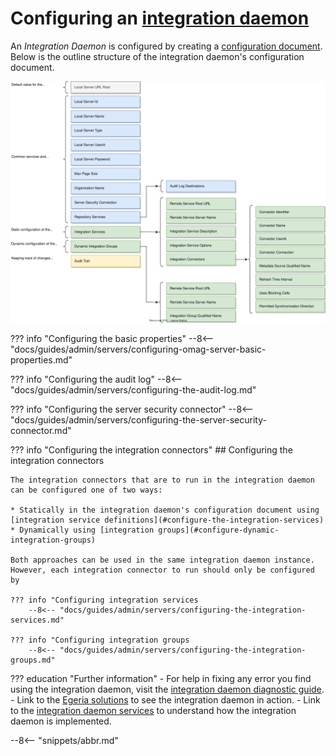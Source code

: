 <!-- SPDX-License-Identifier: CC-BY-4.0 -->
<!-- Copyright Contributors to the Egeria project. -->

# Configuring an [integration daemon](/concepts/integration-daemon)

An *Integration Daemon* is configured by creating a [configuration document](/concepts/configuration-document).  Below is the outline structure of the integration daemon's configuration document.

![Configuration for an integration daemon](integration-daemon-config.svg)

??? info "Configuring the basic properties"
    --8<-- "docs/guides/admin/servers/configuring-omag-server-basic-properties.md"

??? info "Configuring the audit log"
    --8<-- "docs/guides/admin/servers/configuring-the-audit-log.md"

??? info "Configuring the server security connector"
    --8<-- "docs/guides/admin/servers/configuring-the-server-security-connector.md"

??? info "Configuring the integration connectors"
    ## Configuring the integration connectors

    The integration connectors that are to run in the integration daemon can be configured one of two ways:

    * Statically in the integration daemon's configuration document using [integration service definitions](#configure-the-integration-services)
    * Dynamically using [integration groups](#configure-dynamic-integration-groups)

    Both approaches can be used in the same integration daemon instance.  However, each integration connector to run should only be configured by

    ??? info "Configuring integration services
        --8<-- "docs/guides/admin/servers/configuring-the-integration-services.md"
    
    ??? info "Configuring integration groups
        --8<-- "docs/guides/admin/servers/configuring-the-integration-groups.md"

??? education "Further information"
    - For help in fixing any error you find using the integration daemon, visit the [integration daemon diagnostic guide](/guides/diagnostic/integration-daemon-diagnostic-guide).
    - Link to the [Egeria solutions](/patterns/metadata-integration) to see the integration daemon in action.
    - Link to the [integration daemon services](/services/integration-daemon-services) to understand how the integration daemon is implemented.

--8<-- "snippets/abbr.md"
